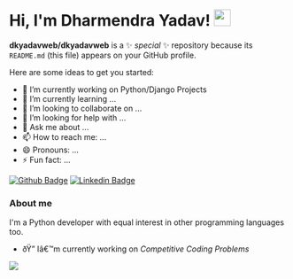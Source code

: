 # Hi, I'm Dharmendra Yadav! <img src="https://raw.githubusercontent.com/MartinHeinz/MartinHeinz/master/wave.gif" width="30px">

**dkyadavweb/dkyadavweb** is a ✨ _special_ ✨ repository because its `README.md` (this file) appears on your GitHub profile.

Here are some ideas to get you started:

- 🔭 I’m currently working on Python/Django Projects
- 🌱 I’m currently learning ...
- 👯 I’m looking to collaborate on ...
- 🤔 I’m looking for help with ...
- 💬 Ask me about ...
- 📫 How to reach me: ...
- 😄 Pronouns: ...
- ⚡ Fun fact: ...



[![Github Badge](https://img.shields.io/badge/-Github-000?style=flat-square&logo=Github&logoColor=white&link=https://github.com/dkyadavweb)](https://github.com/dkyadavweb)
[![Linkedin Badge](https://img.shields.io/badge/-LinkedIn-blue?style=flat-square&logo=Linkedin&logoColor=white&link=https://www.linkedin.com/in/dharmendra-yadav/)](https://www.linkedin.com/in/dharmendra-yadav/)

### About me
I'm a Python developer with equal interest in other programming languages too.

- ðŸ”­ Iâ€™m currently working on *Competitive Coding Problems*
<a href="https://github.com/dkyadavweb/django-blog-wbgenisys">
<img src="https://github-readme-stats.vercel.app/api/pin/?username=tuhin-thinks&repo=python-codes&theme=dracula">
</a>

